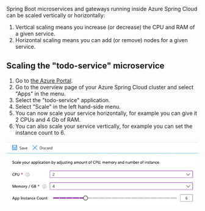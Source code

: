 Spring Boot microservices and gateways running inside Azure Spring Cloud can be scaled vertically or horizontally:

1. Vertical scaling means you increase (or decrease) the CPU and RAM of a given service.
1. Horizontal scaling means you can add (or remove) nodes for a given service.

## Scaling the "todo-service" microservice

1. Go to [the Azure Portal](https://portal.azure.com/?WT.mc_id=azurespringcloud-mslearn-judubois).
1. Go to the overview page of your Azure Spring Cloud cluster and select "Apps" in the menu.
1. Select the "todo-service" application.
1. Select "Scale" in the left hand-side menu.
1. You can now scale your service horizontally, for example you can give it 2 CPUs and 4 Gb of RAM.
1. You can also scale your service vertically, for example you can set the instance count to 6.

![Scaling](../media/7-scaling.png)
